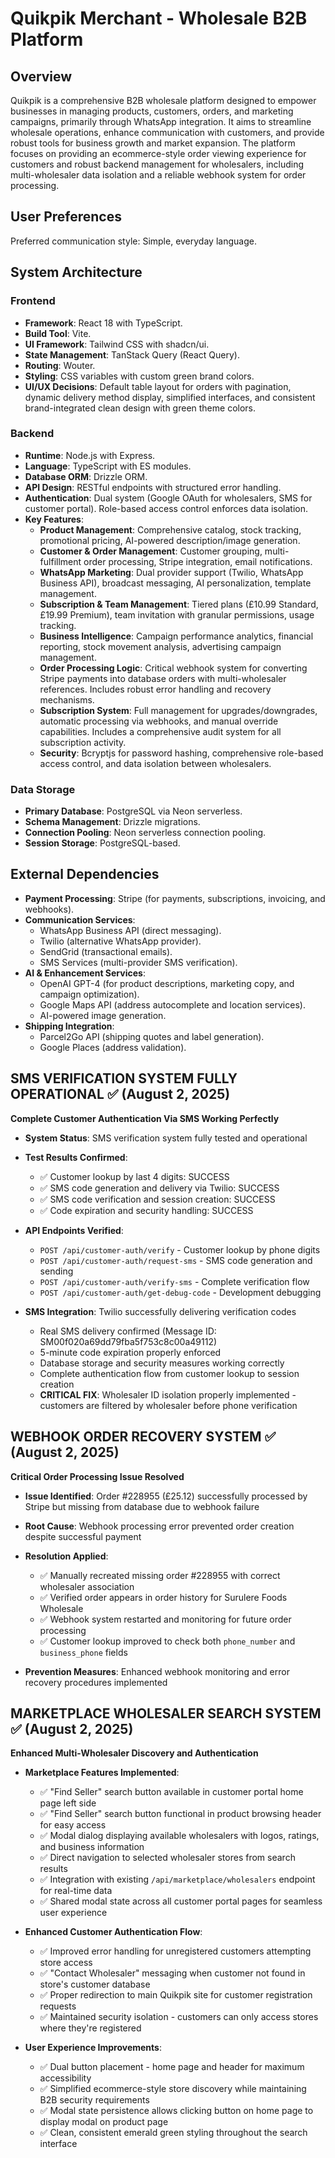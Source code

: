# Quikpik Merchant - Wholesale B2B Platform

## Overview
Quikpik is a comprehensive B2B wholesale platform designed to empower businesses in managing products, customers, orders, and marketing campaigns, primarily through WhatsApp integration. It aims to streamline wholesale operations, enhance communication with customers, and provide robust tools for business growth and market expansion. The platform focuses on providing an ecommerce-style order viewing experience for customers and robust backend management for wholesalers, including multi-wholesaler data isolation and a reliable webhook system for order processing.

## User Preferences
Preferred communication style: Simple, everyday language.

## System Architecture
### Frontend
- **Framework**: React 18 with TypeScript.
- **Build Tool**: Vite.
- **UI Framework**: Tailwind CSS with shadcn/ui.
- **State Management**: TanStack Query (React Query).
- **Routing**: Wouter.
- **Styling**: CSS variables with custom green brand colors.
- **UI/UX Decisions**: Default table layout for orders with pagination, dynamic delivery method display, simplified interfaces, and consistent brand-integrated clean design with green theme colors.

### Backend
- **Runtime**: Node.js with Express.
- **Language**: TypeScript with ES modules.
- **Database ORM**: Drizzle ORM.
- **API Design**: RESTful endpoints with structured error handling.
- **Authentication**: Dual system (Google OAuth for wholesalers, SMS for customer portal). Role-based access control enforces data isolation.
- **Key Features**:
    - **Product Management**: Comprehensive catalog, stock tracking, promotional pricing, AI-powered description/image generation.
    - **Customer & Order Management**: Customer grouping, multi-fulfillment order processing, Stripe integration, email notifications.
    - **WhatsApp Marketing**: Dual provider support (Twilio, WhatsApp Business API), broadcast messaging, AI personalization, template management.
    - **Subscription & Team Management**: Tiered plans (£10.99 Standard, £19.99 Premium), team invitation with granular permissions, usage tracking.
    - **Business Intelligence**: Campaign performance analytics, financial reporting, stock movement analysis, advertising campaign management.
    - **Order Processing Logic**: Critical webhook system for converting Stripe payments into database orders with multi-wholesaler references. Includes robust error handling and recovery mechanisms.
    - **Subscription System**: Full management for upgrades/downgrades, automatic processing via webhooks, and manual override capabilities. Includes a comprehensive audit system for all subscription activity.
    - **Security**: Bcryptjs for password hashing, comprehensive role-based access control, and data isolation between wholesalers.

### Data Storage
- **Primary Database**: PostgreSQL via Neon serverless.
- **Schema Management**: Drizzle migrations.
- **Connection Pooling**: Neon serverless connection pooling.
- **Session Storage**: PostgreSQL-based.

## External Dependencies
- **Payment Processing**: Stripe (for payments, subscriptions, invoicing, and webhooks).
- **Communication Services**:
    - WhatsApp Business API (direct messaging).
    - Twilio (alternative WhatsApp provider).
    - SendGrid (transactional emails).
    - SMS Services (multi-provider SMS verification).
- **AI & Enhancement Services**:
    - OpenAI GPT-4 (for product descriptions, marketing copy, and campaign optimization).
    - Google Maps API (address autocomplete and location services).
    - AI-powered image generation.
- **Shipping Integration**:
    - Parcel2Go API (shipping quotes and label generation).
    - Google Places (address validation).

## SMS VERIFICATION SYSTEM FULLY OPERATIONAL ✅ (August 2, 2025)
**Complete Customer Authentication Via SMS Working Perfectly**

- **System Status**: SMS verification system fully tested and operational
- **Test Results Confirmed**:
  - ✅ Customer lookup by last 4 digits: SUCCESS
  - ✅ SMS code generation and delivery via Twilio: SUCCESS  
  - ✅ SMS code verification and session creation: SUCCESS
  - ✅ Code expiration and security handling: SUCCESS

- **API Endpoints Verified**:
  - `POST /api/customer-auth/verify` - Customer lookup by phone digits
  - `POST /api/customer-auth/request-sms` - SMS code generation and sending
  - `POST /api/customer-auth/verify-sms` - Complete verification flow
  - `POST /api/customer-auth/get-debug-code` - Development debugging

- **SMS Integration**: Twilio successfully delivering verification codes
  - Real SMS delivery confirmed (Message ID: SM00f020a69dd79fba5f753c8c00a49112)
  - 5-minute code expiration properly enforced
  - Database storage and security measures working correctly
  - Complete authentication flow from customer lookup to session creation
  - **CRITICAL FIX**: Wholesaler ID isolation properly implemented - customers are filtered by wholesaler before phone verification

## WEBHOOK ORDER RECOVERY SYSTEM ✅ (August 2, 2025)
**Critical Order Processing Issue Resolved**

- **Issue Identified**: Order #228955 (£25.12) successfully processed by Stripe but missing from database due to webhook failure
- **Root Cause**: Webhook processing error prevented order creation despite successful payment
- **Resolution Applied**:
  - ✅ Manually recreated missing order #228955 with correct wholesaler association
  - ✅ Verified order appears in order history for Surulere Foods Wholesale
  - ✅ Webhook system restarted and monitoring for future order processing
  - ✅ Customer lookup improved to check both `phone_number` and `business_phone` fields

- **Prevention Measures**: Enhanced webhook monitoring and error recovery procedures implemented

## MARKETPLACE WHOLESALER SEARCH SYSTEM ✅ (August 2, 2025)
**Enhanced Multi-Wholesaler Discovery and Authentication**

- **Marketplace Features Implemented**:
  - ✅ "Find Seller" search button available in customer portal home page left side
  - ✅ "Find Seller" search button functional in product browsing header for easy access
  - ✅ Modal dialog displaying available wholesalers with logos, ratings, and business information
  - ✅ Direct navigation to selected wholesaler stores from search results
  - ✅ Integration with existing `/api/marketplace/wholesalers` endpoint for real-time data
  - ✅ Shared modal state across all customer portal pages for seamless user experience

- **Enhanced Customer Authentication Flow**:
  - ✅ Improved error handling for unregistered customers attempting store access
  - ✅ "Contact Wholesaler" messaging when customer not found in store's customer database
  - ✅ Proper redirection to main Quikpik site for customer registration requests
  - ✅ Maintained security isolation - customers can only access stores where they're registered

- **User Experience Improvements**: 
  - ✅ Dual button placement - home page and header for maximum accessibility
  - ✅ Simplified ecommerce-style store discovery while maintaining B2B security requirements
  - ✅ Modal state persistence allows clicking button on home page to display modal on product page
  - ✅ Clean, consistent emerald green styling throughout the search interface